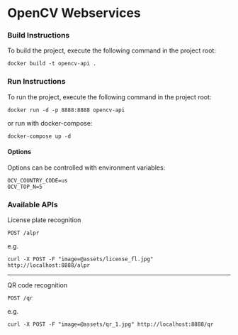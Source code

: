 # OpenCV Webservices

### Build Instructions

To build the project, execute the following command in the project root:

```
docker build -t opencv-api .
```

### Run Instructions

To run the project, execute the following command in the project root:

```
docker run -d -p 8888:8888 opencv-api
```

or run with docker-compose:

```
docker-compose up -d
```

#### Options

Options can be controlled with environment variables:

```
OCV_COUNTRY_CODE=us
OCV_TOP_N=5
```

### Available APIs

License plate recognition

```
POST /alpr
```

e.g.
```
curl -X POST -F "image=@assets/license_fl.jpg" http://localhost:8888/alpr
```

___
QR code recognition

```
POST /qr
```

e.g.
```
curl -X POST -F "image=@assets/qr_1.jpg" http://localhost:8888/qr
```

